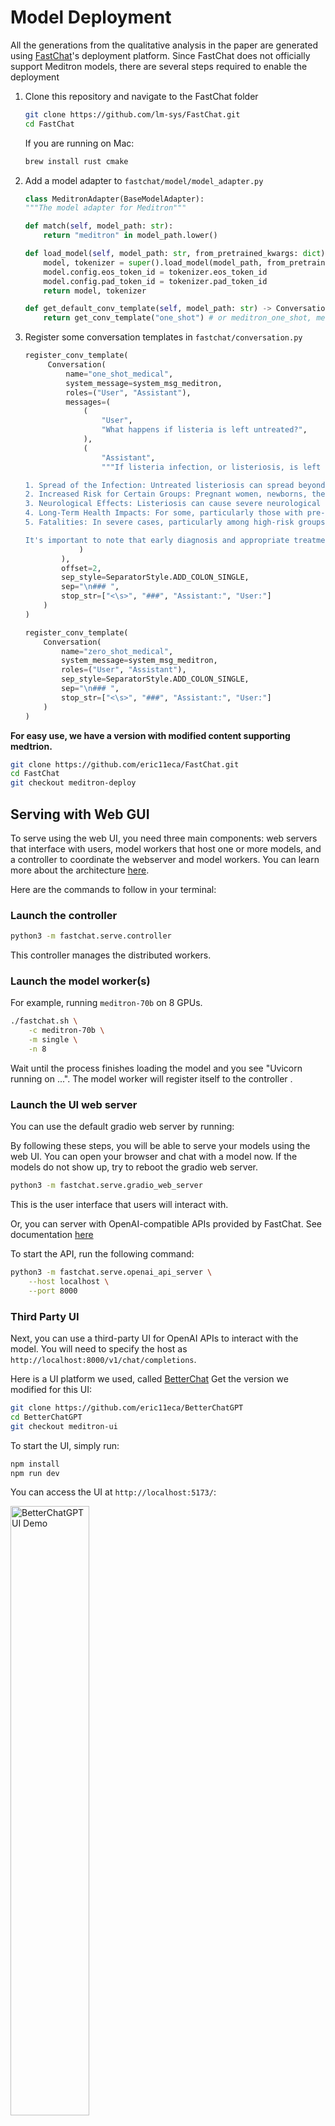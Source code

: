 # Model Deployment

All the generations from the qualitative analysis in the paper are generated using [FastChat](https://github.com/lm-sys/FastChat)'s deployment platform.
Since FastChat does not officially support Meditron models, there are several steps required to enable the deployment

1. Clone this repository and navigate to the FastChat folder

    ```bash
    git clone https://github.com/lm-sys/FastChat.git
    cd FastChat
    ```

    If you are running on Mac:

    ```bash
    brew install rust cmake
    ```

2. Add a model adapter to `fastchat/model/model_adapter.py`

    ```python
    class MeditronAdapter(BaseModelAdapter):
    """The model adapter for Meditron"""

    def match(self, model_path: str):
        return "meditron" in model_path.lower()

    def load_model(self, model_path: str, from_pretrained_kwargs: dict):
        model, tokenizer = super().load_model(model_path, from_pretrained_kwargs)
        model.config.eos_token_id = tokenizer.eos_token_id
        model.config.pad_token_id = tokenizer.pad_token_id
        return model, tokenizer

    def get_default_conv_template(self, model_path: str) -> Conversation:
        return get_conv_template("one_shot") # or meditron_one_shot, meditron
    ```

3. Register some conversation templates in `fastchat/conversation.py`

   ```python
   register_conv_template(
        Conversation(
            name="one_shot_medical",
            system_message=system_msg_meditron,
            roles=("User", "Assistant"),
            messages=(
                (
                    "User",
                    "What happens if listeria is left untreated?",
                ),
                (
                    "Assistant",
                    """If listeria infection, or listeriosis, is left untreated, it can lead to severe health complications, particularly in certain high-risk groups. Here's a general overview of the potential outcomes:

   1. Spread of the Infection: Untreated listeriosis can spread beyond the gut to other parts of the body, including the nervous system. This can lead to more severe conditions like meningitis (inflammation of the membranes surrounding the brain and spinal cord) and septicemia (a serious blood infection).
   2. Increased Risk for Certain Groups: Pregnant women, newborns, the elderly, and individuals with weakened immune systems are at a higher risk of severe complications. In pregnant women, listeriosis can lead to miscarriage, stillbirth, premature delivery, or life-threatening infection of the newborn.
   3. Neurological Effects: Listeriosis can cause severe neurological symptoms like headaches, stiff neck, confusion, loss of balance, and convulsions, especially when the infection spreads to the nervous system.
   4. Long-Term Health Impacts: For some, particularly those with pre-existing health conditions or weakened immune systems, the health impacts of listeriosis can be long-lasting and may not fully resolve even with treatment.
   5. Fatalities: In severe cases, particularly among high-risk groups, listeriosis can be fatal.

   It's important to note that early diagnosis and appropriate treatment, typically with antibiotics, can greatly improve the prognosis for those with listeriosis. Therefore, seeking medical attention promptly if listeriosis is suspected is crucial."""
               )
           ),
           offset=2,
           sep_style=SeparatorStyle.ADD_COLON_SINGLE,
           sep="\n### ",
           stop_str=["<\s>", "###", "Assistant:", "User:"]
       )
   )
    ```

    ```python
    register_conv_template(
        Conversation(
            name="zero_shot_medical",
            system_message=system_msg_meditron,
            roles=("User", "Assistant"),
            sep_style=SeparatorStyle.ADD_COLON_SINGLE,
            sep="\n### ",
            stop_str=["<\s>", "###", "Assistant:", "User:"]
        )
    )
    ```

**For easy use, we have a version with modified content supporting medtrion.**

```bash
git clone https://github.com/eric11eca/FastChat.git
cd FastChat
git checkout meditron-deploy
```

## Serving with Web GUI

To serve using the web UI, you need three main components: web servers that interface with users, model workers that host one or more models, and a controller to coordinate the webserver and model workers. You can learn more about the architecture [here](docs/server_arch.md).

Here are the commands to follow in your terminal:

### Launch the controller

```bash
python3 -m fastchat.serve.controller
```

This controller manages the distributed workers.

### Launch the model worker(s)

For example, running `meditron-70b` on 8 GPUs.

```bash
./fastchat.sh \
    -c meditron-70b \
    -m single \
    -n 8
```

Wait until the process finishes loading the model and you see "Uvicorn running on ...". The model worker will register itself to the controller .

### Launch the UI web server

You can use the default gradio web server by running:

By following these steps, you will be able to serve your models using the web UI. You can open your browser and chat with a model now.
If the models do not show up, try to reboot the gradio web server.

```bash
python3 -m fastchat.serve.gradio_web_server
```

This is the user interface that users will interact with.

Or, you can server with OpenAI-compatible APIs provided by FastChat. See documentation [here](https://github.com/lm-sys/FastChat/blob/main/docs/openai_api.md)

To start the API, run the following command:

```bash
python3 -m fastchat.serve.openai_api_server \
    --host localhost \
    --port 8000
```

### Third Party UI

Next, you can use a third-party UI for OpenAI APIs to interact with the model. You will need to specify the host as `http://localhost:8000/v1/chat/completions`.

Here is a UI platform we used, called [BetterChat](https://github.com/ztjhz/)
Get the version we modified for this UI:

```bash
git clone https://github.com/eric11eca/BetterChatGPT
cd BetterChatGPT
git checkout meditron-ui
```

To start the UI, simply run:

```bash
npm install
npm run dev
```

You can access the UI at `http://localhost:5173/`:

<img width=50% src="./../figures/ui-example.png" alt="BetterChatGPT UI Demo" title="BetterChatGPT UI Demo">

First, update the API to be the one provided by FastChat's OpenAI API: `http://localhost:8000/v1/chat/completions`.

<img width=50% src="./../figures/api.png" alt="update api hostname" title="update api hostname">

Next, select the proper models to start interaction:

<img width=50% src="./../figures/model.png" alt="select model" title="select model">

### Lambda Labs UI

Like the third section, first we need to get the modified BetterChatGPT.

```bash
git clone git@github.com:HAOTIAN89/BetterChatGPT-meditron.git
cd BetterChatGPT
```

To start the UI, simply run:

```bash
npm install
npm run dev
```

You can access the UI at `http://localhost:5173/`, and then you just need to set up three points to successfully run the model inference with the cluster:
1. Change the model from default meditron-7b to meditron-70b, and set the Max Token to 4096.
2. Delete the default System Prompt.
3. Set the API Endpoint (your cluster) and API Key (EMPTY) in the API button.

<img width=50% src="./../figures/lambda.png" alt="correct UI" title="correct UI">


